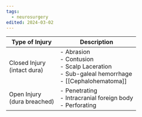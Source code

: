 ```yaml
---
tags:
  - neurosurgery
edited: 2024-03-02
---
```


| Type of Injury                 | Description                                                                                               |
| ------------------------------ | --------------------------------------------------------------------------------------------------------- |
| Closed Injury<br>(intact dura) | - Abrasion <br> - Contusion <br> - Scalp Laceration <br> - Sub-galeal hemorrhage<br>- [[Cephalohematoma]] |
| Open Injury<br>(dura breached) | - Penetrating <br>- Intracranial foreign body <br>- Perforating                                           |


